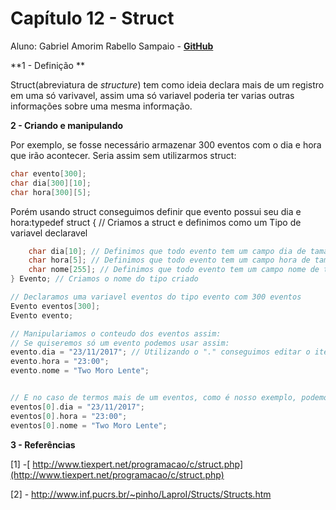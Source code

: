 # Capítulo 12 - Struct

Aluno: Gabriel Amorim Rabello Sampaio - [**GitHub**](http://github.com/gabrielsampaio)

**1 - Definição **

Struct\(abreviatura de _structure_\) tem como ideia declara mais de um registro em uma só varivavel, assim uma só variavel poderia ter varias outras informações sobre uma mesma  informação.

**2 - Criando e manipulando**

 Por exemplo, se fosse necessário armazenar 300 eventos com o dia e hora que irão acontecer. Seria assim sem utilizarmos struct:

```c
char evento[300];
char dia[300][10];
char hora[300][5];
```

Porém usando struct conseguimos definir que evento possui seu dia e hora:typedef struct { // Criamos a struct e definimos como um Tipo de variavel declaravel

```c
    char dia[10]; // Definimos que todo evento tem um campo dia de tamanho 10
    char hora[5]; // Definimos que todo evento tem um campo hora de tamanho 5
    char nome[255]; // Definimos que todo evento tem um campo nome de tamanho 255
} Evento; // Criamos o nome do tipo criado

// Declaramos uma variavel eventos do tipo evento com 300 eventos
Evento eventos[300];
Evento evento;

// Manipulariamos o conteudo dos eventos assim:
// Se quiseremos só um evento podemos usar assim:
evento.dia = "23/11/2017"; // Utilizando o "." conseguimos editar o item dia do evento 
evento.hora = "23:00";
evento.nome = "Two Moro Lente";


// E no caso de termos mais de um eventos, como é nosso exemplo, podemos utilizar um array de evento, assim cada index do array a partir do [0],[1],...,[300]
eventos[0].dia = "23/11/2017";
eventos[0].hora = "23:00";
eventos[0].nome = "Two Moro Lente";
```



**3 - Referências**

\[1\] -[  http://www.tiexpert.net/programacao/c/struct.php](http://www.tiexpert.net/programacao/c/struct.php)

\[2\] - http://www.inf.pucrs.br/~pinho/LaproI/Structs/Structs.htm



